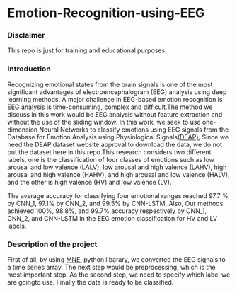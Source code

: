 # Emotion-Recognition-using-EEG
<h3>Disclaimer</h3>
</strong></p>This repo is just for training and educational purposes.</strong></p>
<h3>Introduction</h3>
</strong></p>Recognizing emotional states from the brain signals is one of the most significant advantages of electroencephalogram (EEG) analysis using deep learning methods. A major challenge in EEG-based emotion recognition is EEG analysis is time-consuming, complex and difficult.The method we discuss in this work would be EEG analysis without feature extraction and without the use of the sliding window. In this work, we seek to use one-dimension Neural Networks to classify emotions using EEG signals from the Database for Emotion Analysis using Physiological Signals<a href="https://www.eecs.qmul.ac.uk/mmv/datasets/deap/" target="_blank" rel="noopener noreferrer">(DEAP).</a> Since we need the DEAP dataset website approval to download the data, we do not put the dataset here in this repo.This research considers two different labels, one is the classification of four classes of emotions such as low arousal and low valence (LALV), low arousal and high valence (LAHV), high arousal and high valence (HAHV), and high arousal and low valence (HALV), and the other is high valence (HV) and low valence (LV).</strong></p>
</strong></p>The average accuracy for classifying four emotional ranges reached 97.7 % by CNN_1, 97.1% by CNN_2, and 99.5% by CNN-LSTM. Also, Our methods achieved 100%, 98.8%, and 99.7% accuracy respectively by CNN_1, CNN_2, and CNN-LSTM in the EEG emotion classification for HV and LV labels.</strong></p>

<h3>Description of the project</h3>
First of all, by using <a href="https://mne.tools/stable/index.html/" target="_blank" rel="noopener noreferrer">MNE.</a> python libarary, we converted the EEG signals to a time series array. The next step would be preprocessing, which is the most important step. As the second step, we need to specify which label we are goingto use. Finally the data is ready to be classified.
  

